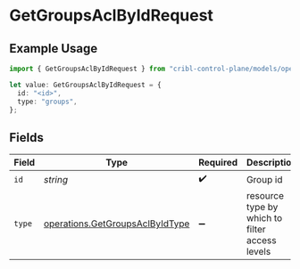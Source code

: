 # GetGroupsAclByIdRequest

## Example Usage

```typescript
import { GetGroupsAclByIdRequest } from "cribl-control-plane/models/operations";

let value: GetGroupsAclByIdRequest = {
  id: "<id>",
  type: "groups",
};
```

## Fields

| Field                                                                              | Type                                                                               | Required                                                                           | Description                                                                        |
| ---------------------------------------------------------------------------------- | ---------------------------------------------------------------------------------- | ---------------------------------------------------------------------------------- | ---------------------------------------------------------------------------------- |
| `id`                                                                               | *string*                                                                           | :heavy_check_mark:                                                                 | Group id                                                                           |
| `type`                                                                             | [operations.GetGroupsAclByIdType](../../models/operations/getgroupsaclbyidtype.md) | :heavy_minus_sign:                                                                 | resource type by which to filter access levels                                     |